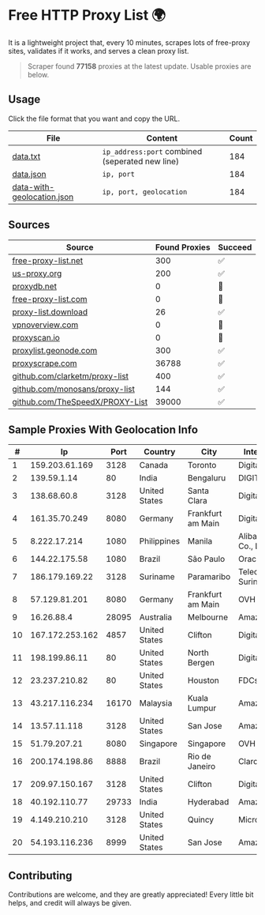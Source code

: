 
# Free HTTP Proxy List 🌍

It is a lightweight project that, every 10 minutes, scrapes lots of free-proxy sites, validates if it works, and serves a clean proxy list.


> Scraper found **77158** proxies at the latest update. Usable proxies are below.

## Usage

Click the file format that you want and copy the URL.


|File|Content|Count|
|----|-------|-----|
|[data.txt](https://raw.githubusercontent.com/themiralay/Proxy-List-World/master/data.txt)|`ip_address:port` combined (seperated new line)|184|
|[data.json](https://raw.githubusercontent.com/themiralay/Proxy-List-World/master/data.json)|`ip, port`|184|
|[data-with-geolocation.json](https://raw.githubusercontent.com/themiralay/Proxy-List-World/master/data-with-geolocation.json)|`ip, port, geolocation`|184|

## Sources

|Source|Found Proxies|Succeed|
|------|-------------|-------|
|[free-proxy-list.net](https://free-proxy-list.net)|300|✅|
|[us-proxy.org](https://www.us-proxy.org)|200|✅|
|[proxydb.net](http://proxydb.net)|0|🚫|
|[free-proxy-list.com](https://free-proxy-list.com/?page=&port=&type%5B%5D=http&type%5B%5D=https&up_time=0&search=Search)|0|🚫|
|[proxy-list.download](https://www.proxy-list.download/HTTP)|26|✅|
|[vpnoverview.com](https://vpnoverview.com/privacy/anonymous-browsing/free-proxy-servers)|0|🚫|
|[proxyscan.io](https://www.proxyscan.io)|0|🚫|
|[proxylist.geonode.com](https://proxylist.geonode.com/api/proxy-list?limit=300&page=1&sort_by=lastChecked&sort_type=desc&protocols=http,https)|300|✅|
|[proxyscrape.com](https://api.proxyscrape.com/v2/?request=displayproxies&protocol=http&timeout=10000&country=all&ssl=all&anonymity=all)|36788|✅|
|[github.com/clarketm/proxy-list](https://raw.githubusercontent.com/clarketm/proxy-list/master/proxy-list-raw.txt)|400|✅|
|[github.com/monosans/proxy-list](https://raw.githubusercontent.com/monosans/proxy-list/main/proxies/http.txt)|144|✅|
|[github.com/TheSpeedX/PROXY-List](https://raw.githubusercontent.com/TheSpeedX/PROXY-List/master/http.txt)|39000|✅|


## Sample Proxies With Geolocation Info

|#|Ip|Port|Country|City|Internet Service Provider|
|-|--|----|-------|----|-------------------------|
|1|159.203.61.169|3128|Canada|Toronto|DigitalOcean, LLC|
|2|139.59.1.14|80|India|Bengaluru|DIGITALOCEAN|
|3|138.68.60.8|3128|United States|Santa Clara|DigitalOcean, LLC|
|4|161.35.70.249|8080|Germany|Frankfurt am Main|DigitalOcean, LLC|
|5|8.222.17.214|1080|Philippines|Manila|Alibaba (US) Technology Co., Ltd.|
|6|144.22.175.58|1080|Brazil|São Paulo|Oracle Corporation|
|7|186.179.169.22|3128|Suriname|Paramaribo|Telecommunicationcompany Suriname - TeleSur|
|8|57.129.81.201|8080|Germany|Frankfurt am Main|OVH SAS|
|9|16.26.88.4|28095|Australia|Melbourne|Amazon.com, Inc.|
|10|167.172.253.162|4857|United States|Clifton|DigitalOcean, LLC|
|11|198.199.86.11|80|United States|North Bergen|DigitalOcean, LLC|
|12|23.237.210.82|80|United States|Houston|FDCservers.net|
|13|43.217.116.234|16170|Malaysia|Kuala Lumpur|Amazon.com, Inc.|
|14|13.57.11.118|3128|United States|San Jose|Amazon.com, Inc.|
|15|51.79.207.21|8080|Singapore|Singapore|OVH SAS|
|16|200.174.198.86|8888|Brazil|Rio de Janeiro|Claro S.A|
|17|209.97.150.167|3128|United States|Clifton|DigitalOcean, LLC|
|18|40.192.110.77|29733|India|Hyderabad|Amazon.com, Inc.|
|19|4.149.210.210|3128|United States|Quincy|Microsoft Corporation|
|20|54.193.116.236|8999|United States|San Jose|Amazon.com, Inc.|



## Contributing

Contributions are welcome, and they are greatly appreciated! Every
little bit helps, and credit will always be given.

